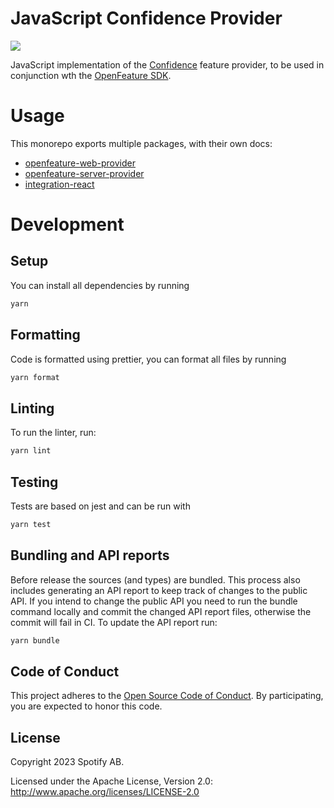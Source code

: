 # JavaScript Confidence Provider

![](https://img.shields.io/badge/lifecycle-beta-a0c3d2.svg)

JavaScript implementation of the [Confidence](https://confidence.spotify.com/) feature provider, to be used in conjunction wth the [OpenFeature SDK](https://github.com/open-feature/js-sdk).

# Usage

This monorepo exports multiple packages, with their own docs:

- [openfeature-web-provider](packages/openfeature-web-provider/README.md)
- [openfeature-server-provider](packages/openfeature-server-provider/README.md)
- [integration-react](packages/integration-react/README.md)

# Development

## Setup

You can install all dependencies by running

```sh
yarn
```

## Formatting

Code is formatted using prettier, you can format all files by running

```sh
yarn format
```

## Linting

To run the linter, run:

```sh
yarn lint
```

## Testing

Tests are based on jest and can be run with

```sh
yarn test
```

## Bundling and API reports

Before release the sources (and types) are bundled. This process also includes generating an API report to keep track of changes to the public API.
If you intend to change the public API you need to run the bundle command locally and commit the changed API report files, otherwise the commit will fail in CI. To update the API report run:

```sh
yarn bundle
```

## Code of Conduct

This project adheres to the [Open Source Code of
Conduct](https://github.com/spotify/code-of-conduct/blob/master/code-of-conduct.md).
By participating, you are expected to honor this code.

## License

Copyright 2023 Spotify AB.

Licensed under the Apache License, Version 2.0: http://www.apache.org/licenses/LICENSE-2.0
